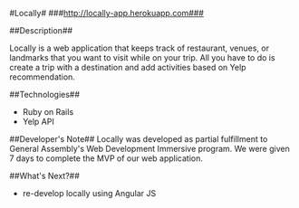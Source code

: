#Locally#
###http://locally-app.herokuapp.com###


##Description##

Locally is a web application that keeps track of restaurant, venues, or landmarks that you want to visit while on your trip. All you have to do is create a trip with a destination and add activities based on Yelp recommendation. 

##Technologies##

- Ruby on Rails
- Yelp API

##Developer's Note##
Locally was developed as partial fulfillment to General Assembly's Web Development Immersive program. We were given 7 days to complete the MVP of our web application.

##What's Next?##
- re-develop locally using Angular JS
